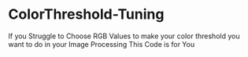 # ColorThreshold-Tuning
If you Struggle to Choose RGB Values to make your color threshold you want to do in your Image Processing This Code is for You 

